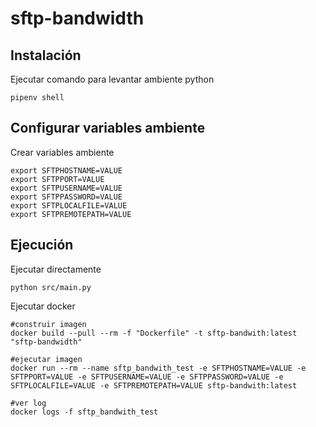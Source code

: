 # sftp-bandwidth #
## Instalación ##

Ejecutar comando para levantar ambiente python

```
pipenv shell
```

## Configurar variables ambiente ##

Crear variables ambiente

```
export SFTPHOSTNAME=VALUE
export SFTPPORT=VALUE
export SFTPUSERNAME=VALUE
export SFTPPASSWORD=VALUE
export SFTPLOCALFILE=VALUE
export SFTPREMOTEPATH=VALUE 
```

## Ejecución ##

Ejecutar directamente

```
python src/main.py
```

Ejecutar docker

```
#construir imagen
docker build --pull --rm -f "Dockerfile" -t sftp-bandwith:latest "sftp-bandwidth"

#ejecutar imagen
docker run --rm --name sftp_bandwith_test -e SFTPHOSTNAME=VALUE -e SFTPPORT=VALUE -e SFTPUSERNAME=VALUE -e SFTPPASSWORD=VALUE -e SFTPLOCALFILE=VALUE -e SFTPREMOTEPATH=VALUE sftp-bandwith:latest

#ver log
docker logs -f sftp_bandwith_test
```

